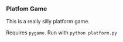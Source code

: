 ### Platfom Game

This is a really silly platform game.

Requires `pygame`.  Run with `python platform.py`
